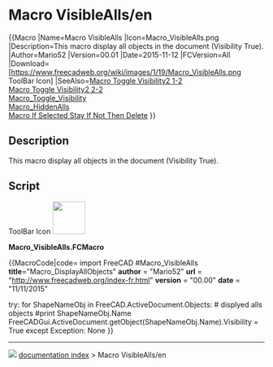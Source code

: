 # Macro VisibleAlls/en
{{Macro
|Name=Macro VisibleAlls
|Icon=Macro_VisibleAlls.png
|Description=This macro display all objects in the document (Visibility True).
|Author=Mario52
|Version=00.01
|Date=2015-11-12
|FCVersion=All
|Download=[https://www.freecadweb.org/wiki/images/1/19/Macro_VisibleAlls.png ToolBar Icon]
|SeeAlso=[Macro Toggle Visibility2 1-2](Macro_Toggle_Visibility2_1-2.md)<br>[Macro Toggle Visibility2 2-2](Macro_Toggle_Visibility2_2-2.md)<br>[Macro_Toggle_Visibility](Macro_Toggle_Visibility.md)<br>[Macro_HiddenAlls](Macro_HiddenAlls.md)<br>[Macro If Selected Stay If Not Then Delete](Macro_If_Selected_Stay_If_Not_Then_Delete.md)
}}

## Description

This macro display all objects in the document (Visibility True).

## Script

ToolBar Icon <img alt="" src=images/Macro_VisibleAlls.png  style="width:64px;">

**Macro_VisibleAlls.FCMacro**


{{MacroCode|code=
import FreeCAD
#Macro_VisibleAlls
__title__="Macro_DisplayAllObjects"
__author__ = "Mario52"
__url__     = "http://www.freecadweb.org/index-fr.html"
__version__ = "00.00"
__date__    = "11/11/2015"

try:
    for ShapeNameObj in FreeCAD.ActiveDocument.Objects:   # displyed alls objects
        #print ShapeNameObj.Name
        FreeCADGui.ActiveDocument.getObject(ShapeNameObj.Name).Visibility = True
except Exception:
    None
}}



---
![](images/Right_arrow.png) [documentation index](../README.md) > Macro VisibleAlls/en
